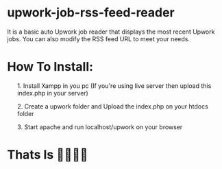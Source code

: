 # upwork-job-rss-feed-reader
It is a basic auto Upwork job reader that displays the most recent Upwork jobs. You can also modify the RSS feed URL to meet your needs.


<h1><b>How To Install: </b></h1>
<ul>1. Install Xampp in you pc (If you're using live server then upload this index.php in your server)</ul>
<ul>2. Create a upwork folder and Upload the index.php on your htdocs folder </ul>
<ul>3. Start apache and run localhost/upwork on your browser</ul>

<h1>Thats Is 🥳🥳🎉🎉</h1>
